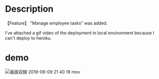 # Description
【Feature】 "Manage employee tasks" was added.

I've attached a gif video of the deployment in local environment because I can't deploy to heroku.
# demo
![画面収録 2019-06-09 21 40 19 mov](https://user-images.githubusercontent.com/43696401/59159102-ba653800-8aff-11e9-82dc-6f23cba08faf.gif)
